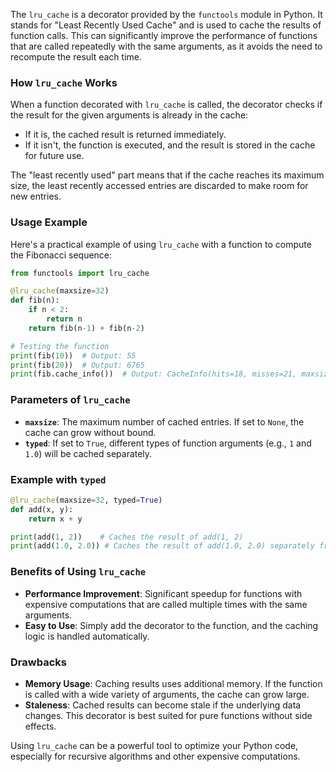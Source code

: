 The `lru_cache` is a decorator provided by the `functools` module in Python. It stands for "Least Recently Used Cache" and is used to cache the results of function calls. This can significantly improve the performance of functions that are called repeatedly with the same arguments, as it avoids the need to recompute the result each time.

### How `lru_cache` Works

When a function decorated with `lru_cache` is called, the decorator checks if the result for the given arguments is already in the cache:
- If it is, the cached result is returned immediately.
- If it isn't, the function is executed, and the result is stored in the cache for future use.

The "least recently used" part means that if the cache reaches its maximum size, the least recently accessed entries are discarded to make room for new entries.

### Usage Example

Here's a practical example of using `lru_cache` with a function to compute the Fibonacci sequence:

```python
from functools import lru_cache

@lru_cache(maxsize=32)
def fib(n):
    if n < 2:
        return n
    return fib(n-1) + fib(n-2)

# Testing the function
print(fib(10))  # Output: 55
print(fib(20))  # Output: 6765
print(fib.cache_info())  # Output: CacheInfo(hits=18, misses=21, maxsize=32, currsize=21)
```

### Parameters of `lru_cache`

- **`maxsize`**: The maximum number of cached entries. If set to `None`, the cache can grow without bound.
- **`typed`**: If set to `True`, different types of function arguments (e.g., `1` and `1.0`) will be cached separately.

### Example with `typed`

```python
@lru_cache(maxsize=32, typed=True)
def add(x, y):
    return x + y

print(add(1, 2))    # Caches the result of add(1, 2)
print(add(1.0, 2.0)) # Caches the result of add(1.0, 2.0) separately from add(1, 2)
```

### Benefits of Using `lru_cache`
- **Performance Improvement**: Significant speedup for functions with expensive computations that are called multiple times with the same arguments.
- **Easy to Use**: Simply add the decorator to the function, and the caching logic is handled automatically.

### Drawbacks
- **Memory Usage**: Caching results uses additional memory. If the function is called with a wide variety of arguments, the cache can grow large.
- **Staleness**: Cached results can become stale if the underlying data changes. This decorator is best suited for pure functions without side effects.

Using `lru_cache` can be a powerful tool to optimize your Python code, especially for recursive algorithms and other expensive computations.